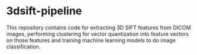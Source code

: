 # 3dsift-pipeline

This repository contains code for extracting 3D SIFT features from DICOM images, performing clustering for vector quantization into feature vectors on those features and training machine learning models to do image classification.
